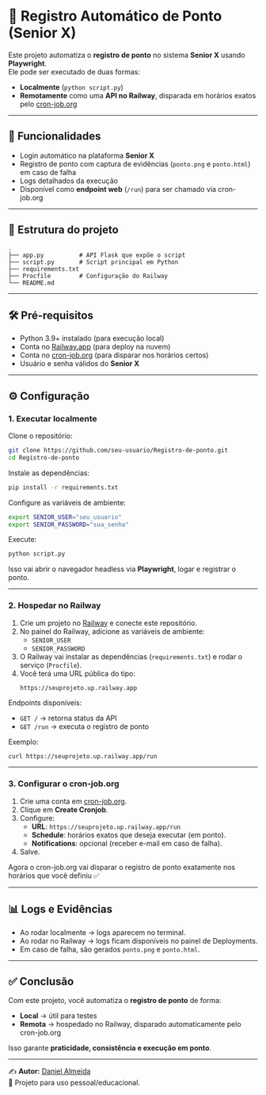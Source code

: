 # 🤖 Registro Automático de Ponto (Senior X)

Este projeto automatiza o **registro de ponto** no sistema **Senior X** usando **Playwright**.  
Ele pode ser executado de duas formas:
- **Localmente** (`python script.py`)  
- **Remotamente** como uma **API no Railway**, disparada em horários exatos pelo [cron-job.org](https://cron-job.org)

---

## 🚀 Funcionalidades
- Login automático na plataforma **Senior X**  
- Registro de ponto com captura de evidências (`ponto.png` e `ponto.html`) em caso de falha  
- Logs detalhados da execução  
- Disponível como **endpoint web** (`/run`) para ser chamado via cron-job.org  

---

## 📂 Estrutura do projeto
```
.
├── app.py          # API Flask que expõe o script
├── script.py       # Script principal em Python
├── requirements.txt
├── Procfile        # Configuração do Railway
└── README.md
```

---

## 🛠️ Pré-requisitos
- Python 3.9+ instalado (para execução local)  
- Conta no [Railway.app](https://railway.app) (para deploy na nuvem)  
- Conta no [cron-job.org](https://cron-job.org) (para disparar nos horários certos)  
- Usuário e senha válidos do **Senior X**  

---

## ⚙️ Configuração

### 1. Executar localmente
Clone o repositório:
```bash
git clone https://github.com/seu-usuario/Registro-de-ponto.git
cd Registro-de-ponto
```

Instale as dependências:
```bash
pip install -r requirements.txt
```

Configure as variáveis de ambiente:
```bash
export SENIOR_USER="seu_usuario"
export SENIOR_PASSWORD="sua_senha"
```

Execute:
```bash
python script.py
```

Isso vai abrir o navegador headless via **Playwright**, logar e registrar o ponto.

---

### 2. Hospedar no Railway
1. Crie um projeto no [Railway](https://railway.app) e conecte este repositório.  
2. No painel do Railway, adicione as variáveis de ambiente:
   - `SENIOR_USER`
   - `SENIOR_PASSWORD`  
3. O Railway vai instalar as dependências (`requirements.txt`) e rodar o serviço (`Procfile`).  
4. Você terá uma URL pública do tipo:
   ```
   https://seuprojeto.up.railway.app
   ```

Endpoints disponíveis:
- `GET /` → retorna status da API  
- `GET /run` → executa o registro de ponto  

Exemplo:
```bash
curl https://seuprojeto.up.railway.app/run
```

---

### 3. Configurar o cron-job.org
1. Crie uma conta em [cron-job.org](https://cron-job.org).  
2. Clique em **Create Cronjob**.  
3. Configure:
   - **URL**: `https://seuprojeto.up.railway.app/run`  
   - **Schedule**: horários exatos que deseja executar (em ponto).  
   - **Notifications**: opcional (receber e-mail em caso de falha).  
4. Salve.  

Agora o cron-job.org vai disparar o registro de ponto exatamente nos horários que você definiu ✅  

---

## 📊 Logs e Evidências
- Ao rodar localmente → logs aparecem no terminal.  
- Ao rodar no Railway → logs ficam disponíveis no painel de Deployments.  
- Em caso de falha, são gerados `ponto.png` e `ponto.html`.  

---

## ✅ Conclusão
Com este projeto, você automatiza o **registro de ponto** de forma:
- **Local** → útil para testes  
- **Remota** → hospedado no Railway, disparado automaticamente pelo cron-job.org  

Isso garante **praticidade, consistência e execução em ponto**.  

---

✍️ **Autor:** [Daniel Almeida](https://github.com/dsantosa0806)  
📌 Projeto para uso pessoal/educacional.
